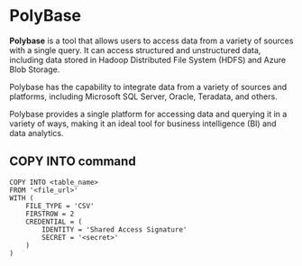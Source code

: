# PolyBase

**Polybase** is a tool that allows users to access data from a variety of sources with a single query. It can access structured and unstructured data, including data stored in Hadoop Distributed File System (HDFS) and Azure Blob Storage. 

Polybase has the capability to integrate data from a variety of sources and platforms, including Microsoft SQL Server, Oracle, Teradata, and others. 

Polybase provides a single platform for accessing data and querying it in a variety of ways, making it an ideal tool for business intelligence (BI) and data analytics.

## COPY INTO command

```
COPY INTO <table_name>
FROM '<file_url>'
WITH (
    FILE_TYPE = 'CSV'
    FIRSTROW = 2
    CREDENTIAL = (
        IDENTITY = 'Shared Access Signature'
        SECRET = '<secret>'
    )
)
```